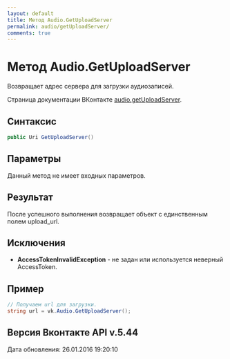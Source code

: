 ```yaml
---
layout: default
title: Метод Audio.GetUploadServer
permalink: audio/getUploadServer/
comments: true
---
```

# Метод Audio.GetUploadServer
Возвращает адрес сервера для загрузки аудиозаписей.

Страница документации ВКонтакте [audio.getUploadServer](https://vk.com/dev/audio.getUploadServer).
## Синтаксис
``` csharp
public Uri GetUploadServer()
```

## Параметры
Данный метод не имеет входных параметров.

## Результат
После успешного выполнения возвращает объект с единственным полем upload_url.

## Исключения
+ **AccessTokenInvalidException** - не задан или используется неверный AccessToken.

## Пример
```csharp
// Получаем url для загрузки.
string url = vk.Audio.GetUploadServer();
```

## Версия Вконтакте API v.5.44
Дата обновления: 26.01.2016 19:20:10
